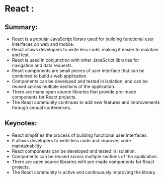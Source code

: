 # React :

## Summary:
- React is a popular JavaScript library used for building functional user interfaces on web and mobile.
- React allows developers to write less code, making it easier to maintain and test.
- React is used in conjunction with other JavaScript libraries for navigation and data requests.
- React components are small pieces of user interface that can be combined to build a web application.
- Components can be developed and tested in isolation, and can be reused across multiple sections of the application.
- There are many open source libraries that provide pre-made components for React projects.
- The React community continues to add new features and improvements through annual conferences.

## Keynotes:
- React simplifies the process of building functional user interfaces.
- It allows developers to write less code and improves code maintainability.
- React components can be developed and tested in isolation.
- Components can be reused across multiple sections of the application.
- There are open source libraries with pre-made components for React projects.
- The React community is active and continuously improving the library.